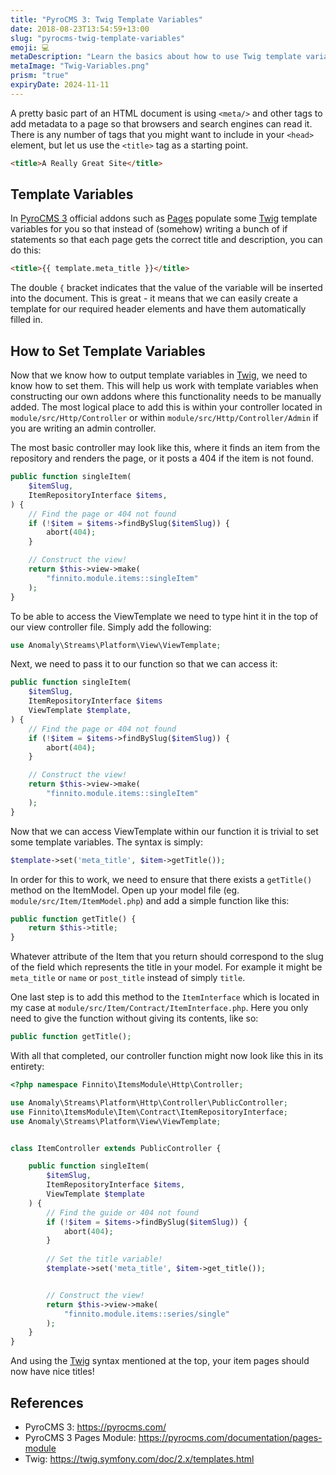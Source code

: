 ```yaml
---
title: "PyroCMS 3: Twig Template Variables"
date: 2018-08-23T13:54:59+13:00
slug: "pyrocms-twig-template-variables"
emoji: 💻
metaDescription: "Learn the basics about how to use Twig template variables with PyroCMS 3 and supercharge your theme-creation powers!"
metaImage: "Twig-Variables.png"
prism: "true"
expiryDate: 2024-11-11
---
```


A pretty basic part of an HTML document is using `<meta/>` and other tags to add metadata to a page so that browsers and search engines can read it. There is any number of tags that you might want to include in your `<head>` element, but let us use the `<title>` tag as a starting point.

```html
<title>A Really Great Site</title>
```

## Template Variables
In [PyroCMS 3][pyro-3] official addons such as [Pages][pages] populate some [Twig][twig] template variables for you so that instead of (somehow) writing a bunch of if statements so that each page gets the correct title and description, you can do this:

```html
<title>{{ template.meta_title }}</title>
```

The double `{` bracket indicates that the value of the variable will be inserted into the document. This is great - it means that we can easily create a template for our required header elements and have them automatically filled in.

## How to Set Template Variables
Now that we know how to output template variables in [Twig][twig], we need to know how to set them. This will help us work with template variables when constructing our own addons where this functionality needs to be manually added. The most logical place to add this is within your controller located in `module/src/Http/Controller` or within `module/src/Http/Controller/Admin` if you are writing an admin controller.

The most basic controller may look like this, where it finds an item from the repository and renders the page, or it posts a 404 if the item is not found.

```php
public function singleItem(
    $itemSlug,
    ItemRepositoryInterface $items,
) {
    // Find the page or 404 not found
    if (!$item = $items->findBySlug($itemSlug)) {
        abort(404);
    }

    // Construct the view!
    return $this->view->make(
        "finnito.module.items::singleItem"
    );
}
```

To be able to access the ViewTemplate we need to type hint it in the top of our view controller file. Simply add the following:

```php
use Anomaly\Streams\Platform\View\ViewTemplate;
```

Next, we need to pass it to our function so that we can access it:

```php
public function singleItem(
    $itemSlug,
    ItemRepositoryInterface $items
    ViewTemplate $template,
) {
    // Find the page or 404 not found
    if (!$item = $items->findBySlug($itemSlug)) {
        abort(404);
    }

    // Construct the view!
    return $this->view->make(
        "finnito.module.items::singleItem"
    );
}
```

Now that we can access ViewTemplate within our function it is trivial to set some template variables. The syntax is simply:

```php
$template->set('meta_title', $item->getTitle());
```

In order for this to work, we need to ensure that there exists a `getTitle()` method on the ItemModel. Open up your model file (eg. `module/src/Item/ItemModel.php`) and add a simple function like this:

```php
public function getTitle() {
    return $this->title;
}
```
Whatever attribute of the Item that you return should correspond to the slug of the field which represents the title in your model. For example it might be `meta_title` or `name` or `post_title` instead of simply `title`. 

One last step is to add this method to the `ItemInterface` which is located in my case at `module/src/Item/Contract/ItemInterface.php`. Here you only need to give the function without giving its contents, like so:

```php
public function getTitle();
```

With all that completed, our controller function might now look like this in its entirety:

```php
<?php namespace Finnito\ItemsModule\Http\Controller;

use Anomaly\Streams\Platform\Http\Controller\PublicController;
use Finnito\ItemsModule\Item\Contract\ItemRepositoryInterface;
use Anomaly\Streams\Platform\View\ViewTemplate;


class ItemController extends PublicController {

    public function singleItem(
        $itemSlug,
        ItemRepositoryInterface $items,
        ViewTemplate $template
    ) {
        // Find the guide or 404 not found
        if (!$item = $items->findBySlug($itemSlug)) {
            abort(404);
        }
        
        // Set the title variable!
        $template->set('meta_title', $item->get_title());


        // Construct the view!
        return $this->view->make(
            "finnito.module.items::series/single"
        );
    }
}
```

And using the [Twig][twig] syntax mentioned at the top, your item pages should now have nice titles!

## References
- PyroCMS 3: https://pyrocms.com/
- PyroCMS 3 Pages Module: https://pyrocms.com/documentation/pages-module
- Twig: https://twig.symfony.com/doc/2.x/templates.html

[pyro-3]: https://pyrocms.com/
[pages]: https://pyrocms.com/documentation/pages-module
[twig]: https://twig.symfony.com/doc/2.x/templates.html
